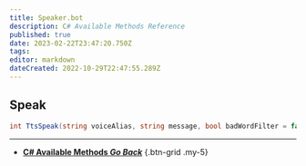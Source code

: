```yaml
---
title: Speaker.bot
description: C# Available Methods Reference
published: true
date: 2023-02-22T23:47:20.750Z
tags: 
editor: markdown
dateCreated: 2022-10-29T22:47:55.289Z
---
```


## Speak
```csharp
int TtsSpeak(string voiceAlias, string message, bool badWordFilter = false);
```

---

- [<i class="mdi mdi-chevron-left"></i> **C# Available Methods *Go Back***](/Sub-Actions/Code/CSharp/Available-Methods)
{.btn-grid .my-5}